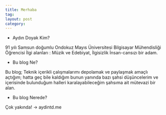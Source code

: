 ```yaml
---
title: Merhaba
tag:
layout: post
category:
---
```


- Aydın Doyak Kim?

91 yılı Samsun doğumlu
Ondokuz Mayıs Üniversitesi
Bilgisayar Mühendisliği Öğrencisi
İlgi alanları :
Müzik ve Edebiyat, İlgisizlik
İnsan-cansızı bir adam.

- Bu blog Ne?

Bu blog; Teknik içerikli çalışmalarımı depolamak ve
paylaşmak amaçlı açtığım; hatta geç bile kaldığım
bunun yanında bazı şahsi düşüncelerim ve
içerisinde bulunduğum halleri karalayabileceğim
şahsıma ait mütevazi bir alan.

- Bu blog Nerede?

Çok yakında! -> aydintd.me
